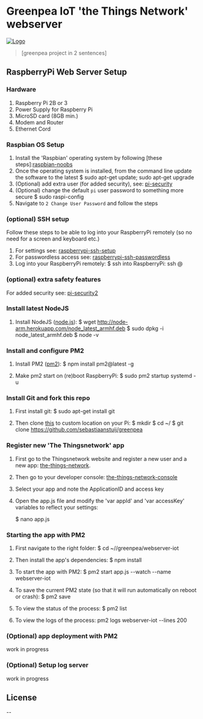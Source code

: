 # Greenpea IoT 'the Things Network' webserver
[![Logo](img-url)](ref-url)
> [greenpea project in 2 sentences]

## RaspberryPi Web Server Setup
### Hardware
1. Raspberry Pi 2B or 3
2. Power Supply for Raspberry Pi
3. MicroSD card (8GB min.)
4. Modem and Router
5. Ethernet Cord

### Raspbian OS Setup
1. Install the 'Raspbian' operating system by following [these steps]:[raspbian-noobs]
2. Once the operating system is installed, from the command line update the software to the latest
		$ sudo apt-get update; sudo apt-get upgrade
3. (Optional) add extra user (for added security), see: [pi-security]
4. (Optional) change the default `pi` user password to something more secure
		$ sudo raspi-config
5. Navigate to `2 Change User Password` and follow the steps

### (optional) SSH setup
Follow these steps to be able to log into your RaspberryPi remotely (so no need for a screen and keyboard etc.)
1. For settings see: [raspberrypi-ssh-setup]
2. For passwordless access see:  [raspberrypi-ssh-passwordless]
3. Log into your RaspberryPi remotely:
    $ ssh into RaspberryPi: ssh <USER>@<IP-ADDRESS>

### (optional) extra safety features
For added security see: [pi-security2]

### Install latest NodeJS
1. Install NodeJS ([node.js]):
	$ wget http://node-arm.herokuapp.com/node_latest_armhf.deb
	$ sudo dpkg -i node_latest_armhf.deb
	$ node -v

### Install and configure PM2
1. Install PM2 ([pm2]): 
    $ npm install pm2@latest -g

2. Make pm2 start on (re)boot RaspberryPi:
    $ sudo pm2 startup systemd -u <username>

### Install Git and fork this repo
1. First install git:
	$ sudo apt-get install git

2. Then clone [this](https://github.com/sebastiaanstuij/greenpea) to custom location on your Pi:
	$ mkdir <name custom directory>
    $ cd ~/<name custom directory>
	$ git clone <https://github.com/sebastiaanstuij/greenpea>

### Register new 'The Thingsnetwork' app 
1. First go to the Thingsnetwork website and register a new user and a new app: [the-things-network].
2. Then go to your developer console: [the-things-network-console]
3. Select your app and note the ApplicationID and access key
4. Open the app.js file and modify the 'var appId' and 'var accessKey' variables to reflect your settings:

    $ nano app.js

### Starting the app with PM2
1. First navigate to the right folder:
    $ cd ~/<name custom directory>/greenpea/webserver-iot

2. Then install the app's dependencies:
    $ npm install 

3. To start the app with PM2:
    $ pm2 start app.js --watch --name webserver-iot

4. To save the current PM2 state (so that it will run automatically on reboot or crash):
    $ pm2 save

5. To view the status of the process:
    $ pm2 list

6. To view the logs of the process:
    pm2 logs webserver-iot --lines 200


### (Optional) app deployment with PM2
work in progress

### (Optional) Setup log server
work in progress


License
----

--


[//]: # (These are reference links used in the body of this note and get stripped out when the markdown processor does its job. There is no need to format nicely because it shouldn't be seen. Thanks SO - http://stackoverflow.com/questions/4823468/store-comments-in-markdown-syntax)
   [node.js]: <http://nodejs.org/>
   [pm2]: <http://pm2.keymetrics.io/>
   [raspbian-noobs]: <https://www.raspberrypi.org/help/noobs-setup/>
   [pi-security]: <http://arroyocode.com/raspberry-pi-nodejs-web-server-with-pm2/>
   [raspberrypi-ssh-setup]: <https://www.raspberrypi.org/documentation/remote-access/ssh/>
   [raspberrypi-ssh-passwordless]: <https://www.raspberrypi.org/documentation/remote-access/ssh/passwordless.md/>
   [pi-security2]: <https://superuser.com/questions/1065898/open-ssh-port-a-bad-idea-on-a-raspberry-pi/>
   [the-things-network]: <https://www.thethingsnetwork.org/>
   [the-things-network-console]: <https://console.thethingsnetwork.org/applications/>